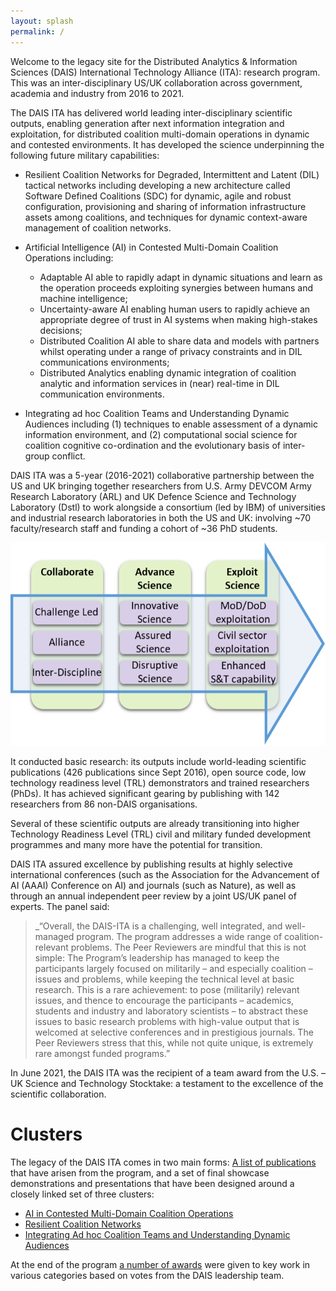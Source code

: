 ```yaml
---
layout: splash
permalink: /
---
```


Welcome to the legacy site for the Distributed Analytics & Information Sciences (DAIS) International Technology
Alliance (ITA):  research program.  This was an inter-disciplinary US/UK collaboration across government, academia
and industry from 2016 to 2021.

The DAIS ITA has delivered world leading inter-disciplinary scientific outputs, enabling generation after next
information integration and exploitation, for distributed coalition multi-domain operations in dynamic and contested
environments.  It has developed the science underpinning the following future military capabilities:

* Resilient Coalition Networks for Degraded, Intermittent and Latent (DIL) tactical networks including developing
  a new architecture called Software Defined Coalitions (SDC) for dynamic, agile and robust configuration,
  provisioning and sharing of information infrastructure assets among coalitions, and techniques for dynamic
  context-aware management of coalition networks.

* Artificial Intelligence (AI) in Contested Multi-Domain Coalition Operations including:
  * Adaptable AI able to rapidly adapt in dynamic situations and learn as the operation proceeds exploiting
    synergies between humans and machine intelligence;
  * Uncertainty-aware AI enabling human users to rapidly achieve an appropriate degree of trust in AI systems
    when making high-stakes decisions;
  * Distributed Coalition AI able to share data and models with partners whilst operating under a range of privacy
    constraints and in DIL communications environments;
  * Distributed Analytics enabling dynamic integration of coalition analytic and information services in (near)
    real-time in DIL communication environments.
 
* Integrating ad hoc Coalition Teams and Understanding Dynamic Audiences including (1) techniques to enable
  assessment of a dynamic information environment, and (2) computational social science for coalition cognitive
  co-ordination and the evolutionary basis of inter-group conflict.

DAIS ITA was a 5-year (2016-2021) collaborative partnership between the US and UK bringing together researchers
from U.S. Army DEVCOM Army Research Laboratory (ARL) and UK Defence Science and Technology Laboratory (Dstl) to
work alongside a consortium (led by IBM) of universities and industrial research laboratories in both the US
and UK: involving ~70 faculty/research staff and funding a cohort of ~36 PhD students.

![Overview Image](/dais/images/Overview1.png)

It conducted basic research: its outputs include world-leading scientific publications (426 publications since
Sept 2016), open source code, low technology readiness level (TRL) demonstrators and trained researchers (PhDs).
It has achieved significant gearing by publishing with 142 researchers from 86 non-DAIS organisations. 

Several of these scientific outputs are already transitioning into higher Technology Readiness Level (TRL) civil
and military funded development programmes and many more have the potential for transition.

DAIS ITA assured excellence by publishing results at highly selective international conferences (such as the
Association for the Advancement of AI (AAAI) Conference on AI) and journals (such as Nature), as well as through
an annual independent peer review by a joint US/UK panel of experts.  The panel said:

> _“Overall, the DAIS-ITA is a challenging, well integrated, and well-managed program. The program addresses a wide
range of coalition-relevant problems. The Peer Reviewers are mindful that this is not simple: The Program’s leadership
has managed to keep the participants largely focused on militarily – and especially coalition – issues and problems,
while keeping the technical level at basic research. This is a rare achievement: to pose (militarily) relevant
issues, and thence to encourage the participants – academics, students and industry and laboratory scientists – to
abstract these issues to basic research problems with high-value output that is welcomed at selective conferences and
in prestigious journals. The Peer Reviewers stress that this, while not quite unique, is extremely rare amongst funded
programs.”

In June 2021, the DAIS ITA was the recipient of a team award from the U.S. – UK Science and Technology Stocktake:
a testament to the excellence of the scientific collaboration.


# Clusters
The legacy of the DAIS ITA comes in two main forms: [A list of publications](/science-library/) that have arisen
from the program, and a set of final showcase demonstrations and presentations that have been designed around a
closely linked set of three clusters:

- [AI in Contested Multi-Domain Coalition Operations](/AI_Cluster)
- [Resilient Coalition Networks](/Resilient_Cluster)
- [Integrating Ad hoc Coalition Teams and Understanding Dynamic Audiences](/Integrating_Cluster/)

At the end of the program [a number of awards](/awards/) were given to key work in various categories based on votes from the
DAIS leadership team.
